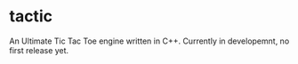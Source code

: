 # tactic
An Ultimate Tic Tac Toe engine written in C++. Currently in developemnt, no first release yet.